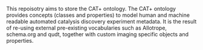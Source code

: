 This repoisotry aims to store the CAT+ ontology. The CAT+ ontology provides concepts (classes and properties) to model human and machine readable automated catalysis discovery experiment metadata. It is the result of re-using external pre-existing vocabularies such as Allotrope, schema.org and qudt, together with custom imaging specific objects and properties.
